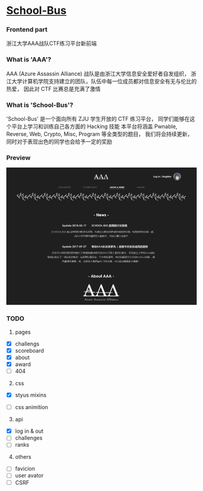 # [School-Bus](https://www.zjusec.com/)

### Frontend part

浙江大学AAA战队CTF练习平台新前端


### What is 'AAA'?

  AAA (Azure Assassin Alliance) 战队是由浙江大学信息安全爱好者自发组织，
浙江大学计算机学院支持建立的团队，队伍中每一位成员都对信息安全有无与伦比的热爱，
因此对 CTF 比赛总是充满了激情


### What is 'School-Bus'?

  'School-Bus' 是一个面向所有 ZJU 学生开放的 CTF 练习平台，
同学们能够在这个平台上学习和训练自己各方面的 Hacking 技能
本平台将涵盖 Pwnable, Reverse, Web, Crypto, Misc, Program 等全类型的题目，
我们将会持续更新，同时对于表现出色的同学也会给予一定的奖励


### Preview

![about](./images/about&news.png)


### TODO

1. pages

- [x] challengs
- [x] scoreboard
- [x] about
- [x] award
- [ ] 404

2. css

- [x] styus mixins
- [ ] css animition


3. api

- [x] log in & out
- [ ] challenges
- [ ] ranks

4. others

- [ ] favicion
- [ ] user avator
- [ ] CSRF
